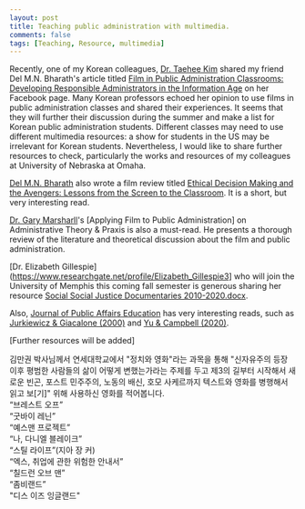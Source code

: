 ```yaml
---
layout: post
title: Teaching public administration with multimedia.
comments: false
tags: [Teaching, Resource, multimedia]
---
```


Recently, one of my Korean colleagues, [Dr. Taehee Kim](https://www.linkedin.com/in/taehee-kim-60a73953/) shared my friend Del M.N. Bharath's article titled [Film in Public Administration Classrooms: Developing Responsible Administrators in the Information Age](https://doi.org/10.1177/0144739420929384) on her Facebook page. Many Korean professors echoed her opinion to use films in public administration classes and shared their experiences. It seems that they will further their discussion during the summer and make a list for Korean public administration students. 
Different classes may need to use different multimedia resources: a show for students in the US may be irrelevant for Korean students. Nevertheless, I would like to share further resources to check, particularly the works and resources of my colleagues at University of Nebraska at Omaha. 

[Del M.N. Bharath](https://www.linkedin.com/in/delbharath/) also wrote a film review titled [Ethical Decision Making and the Avengers: Lessons from the Screen to the Classroom](https://doi.org/10.1080/10999922.2019.1600352). It is a short, but very interesting read. 

[Dr. Gary Marsharll](https://www.unomaha.edu/college-of-public-affairs-and-community-service/public-administration/about-us/faculty-staff/gary-marshall.php)'s [Applying Film to Public Administration] on Administrative Theory & Praxis is also a must-read. He presents a thorough review of the literature and theoretical discussion about the film and public administration. 

[Dr. Elizabeth Gillespie](https://www.researchgate.net/profile/Elizabeth_Gillespie3] who will join the University of Memphis this coming fall semester is generous sharing her resource [Social Social Justice Documentaries 2010-2020.docx](https://docs.google.com/document/d/e/2PACX-1vR_USJSeRpT8RkaEcvxXotiGWVUvlVAV3QYZkb4PznvpRAgkr1HeW6imtiqQPwpaw/pub?fbclid=IwAR00ahe5iCLX-jyU-dzjwr77J7eURBKTwFEf1y5z67pNuEwKrqCScbHwOqQ). 

Also, [Journal of Public Affairs Education](https://www.tandfonline.com/toc/upae20/current) has very interesting reads, such as [Jurkiewicz & Giacalone (2000)](https://doi.org/10.1080/15236803.2000.12023483) and [Yu & Campbell (2020)](https://doi.org/10.1080/15236803.2020.1746137). 

[Further resources will be added]

김만권 박사님께서 연세대학교에서 "정치와 영화"라는 과목을 통해 "신자유주의 등장 이후 평범한 사람들의 삶이 어떻게 변했는가라는 주제를 두고 제3의 길부터 시작해서 새로운 빈곤, 포스트 민주주의, 노동의 배신, 호모 사케르까지 텍스트와 영화를 병행해서 읽고 보[기]" 위해 사용하신 영화를 적어봅니다.<br/>
“브레스트 오프”<br/>
“굿바이 레닌”<br/>
“예스맨 프로젝트”<br/>
“나, 다니엘 블레이크”<br/>
“스틸 라이프”(지아 장 커)<br/>
“엑스, 취업에 관한 위험한 안내서”<br/>
“칠드런 오브 맨”<br/>
“좀비랜드”<br/>
"디스 이즈 잉글랜드"<br/>
